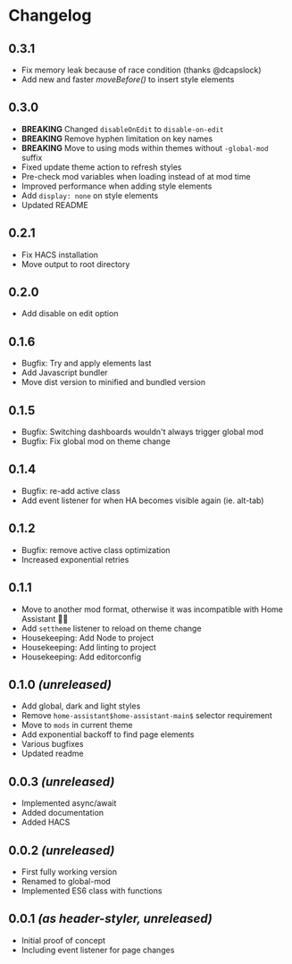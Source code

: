 # Changelog

## 0.3.1
- Fix memory leak because of race condition (thanks @dcapslock)
- Add new and faster _moveBefore()_ to insert style elements

## 0.3.0
- **BREAKING** Changed `disableOnEdit` to `disable-on-edit`
- **BREAKING** Remove hyphen limitation on key names
- **BREAKING** Move to using mods within themes without `-global-mod` suffix
- Fixed update theme action to refresh styles
- Pre-check mod variables when loading instead of at mod time
- Improved performance when adding style elements
- Add `display: none` on style elements
- Updated README

## 0.2.1
- Fix HACS installation
- Move output to root directory

## 0.2.0
- Add disable on edit option

## 0.1.6
- Bugfix: Try and apply elements last 
- Add Javascript bundler
- Move dist version to minified and bundled version

## 0.1.5
- Bugfix: Switching dashboards wouldn't always trigger global mod
- Bugfix: Fix global mod on theme change

## 0.1.4
- Bugfix: re-add active class
- Add event listener for when HA becomes visible again (ie. alt-tab)

## 0.1.2
- Bugfix: remove active class optimization
- Increased exponential retries

## 0.1.1
- Move to another mod format, otherwise it was incompatible with Home Assistant 🤷‍♀️
- Add `settheme` listener to reload on theme change
- Housekeeping: Add Node to project
- Housekeeping: Add linting to project
- Housekeeping: Add editorconfig

## 0.1.0 _(unreleased)_
- Add global, dark and light styles
- Remove `home-assistant$home-assistant-main$` selector requirement
- Move to `mods` in current theme
- Add exponential backoff to find page elements
- Various bugfixes
- Updated readme

## 0.0.3 _(unreleased)_
- Implemented async/await
- Added documentation
- Added HACS

## 0.0.2 _(unreleased)_
- First fully working version
- Renamed to global-mod
- Implemented ES6 class with functions

## 0.0.1 _(as header-styler, unreleased)_
- Initial proof of concept
- Including event listener for page changes
